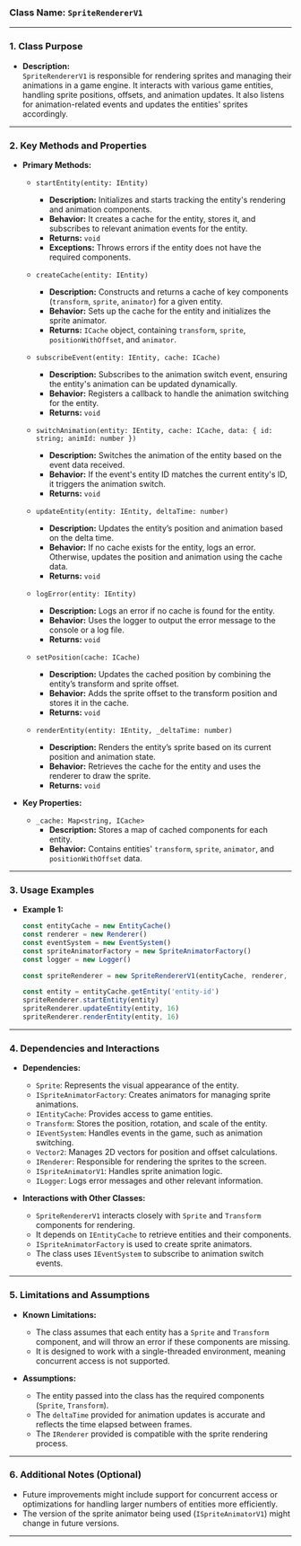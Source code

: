 ### **Class Name:** `SpriteRendererV1`

---

### **1. Class Purpose**
- **Description:**  
  `SpriteRendererV1` is responsible for rendering sprites and managing their animations in a game engine. It interacts with various game entities, handling sprite positions, offsets, and animation updates. It also listens for animation-related events and updates the entities' sprites accordingly.

---

### **2. Key Methods and Properties**

- **Primary Methods:**

  - `startEntity(entity: IEntity)`  
    - **Description:** Initializes and starts tracking the entity's rendering and animation components.
    - **Behavior:** It creates a cache for the entity, stores it, and subscribes to relevant animation events for the entity.
    - **Returns:** `void`
    - **Exceptions:** Throws errors if the entity does not have the required components.

  - `createCache(entity: IEntity)`  
    - **Description:** Constructs and returns a cache of key components (`transform`, `sprite`, `animator`) for a given entity.
    - **Behavior:** Sets up the cache for the entity and initializes the sprite animator.
    - **Returns:** `ICache` object, containing `transform`, `sprite`, `positionWithOffset`, and `animator`.

  - `subscribeEvent(entity: IEntity, cache: ICache)`  
    - **Description:** Subscribes to the animation switch event, ensuring the entity's animation can be updated dynamically.
    - **Behavior:** Registers a callback to handle the animation switching for the entity.
    - **Returns:** `void`

  - `switchAnimation(entity: IEntity, cache: ICache, data: { id: string; animId: number })`  
    - **Description:** Switches the animation of the entity based on the event data received.
    - **Behavior:** If the event's entity ID matches the current entity's ID, it triggers the animation switch.
    - **Returns:** `void`

  - `updateEntity(entity: IEntity, deltaTime: number)`  
    - **Description:** Updates the entity’s position and animation based on the delta time.
    - **Behavior:** If no cache exists for the entity, logs an error. Otherwise, updates the position and animation using the cache data.
    - **Returns:** `void`

  - `logError(entity: IEntity)`  
    - **Description:** Logs an error if no cache is found for the entity.
    - **Behavior:** Uses the logger to output the error message to the console or a log file.
    - **Returns:** `void`

  - `setPosition(cache: ICache)`  
    - **Description:** Updates the cached position by combining the entity’s transform and sprite offset.
    - **Behavior:** Adds the sprite offset to the transform position and stores it in the cache.
    - **Returns:** `void`

  - `renderEntity(entity: IEntity, _deltaTime: number)`  
    - **Description:** Renders the entity’s sprite based on its current position and animation state.
    - **Behavior:** Retrieves the cache for the entity and uses the renderer to draw the sprite.
    - **Returns:** `void`

- **Key Properties:**

  - `_cache: Map<string, ICache>`  
    - **Description:** Stores a map of cached components for each entity.
    - **Behavior:** Contains entities' `transform`, `sprite`, `animator`, and `positionWithOffset` data.

---

### **3. Usage Examples**

- **Example 1:**

    ```typescript
    const entityCache = new EntityCache()
    const renderer = new Renderer()
    const eventSystem = new EventSystem()
    const spriteAnimatorFactory = new SpriteAnimatorFactory()
    const logger = new Logger()

    const spriteRenderer = new SpriteRendererV1(entityCache, renderer, eventSystem, spriteAnimatorFactory, logger)

    const entity = entityCache.getEntity('entity-id')
    spriteRenderer.startEntity(entity)
    spriteRenderer.updateEntity(entity, 16)
    spriteRenderer.renderEntity(entity, 16)
    ```

---

### **4. Dependencies and Interactions**

- **Dependencies:**
  - `Sprite`: Represents the visual appearance of the entity.
  - `ISpriteAnimatorFactory`: Creates animators for managing sprite animations.
  - `IEntityCache`: Provides access to game entities.
  - `Transform`: Stores the position, rotation, and scale of the entity.
  - `IEventSystem`: Handles events in the game, such as animation switching.
  - `Vector2`: Manages 2D vectors for position and offset calculations.
  - `IRenderer`: Responsible for rendering the sprites to the screen.
  - `ISpriteAnimatorV1`: Handles sprite animation logic.
  - `ILogger`: Logs error messages and other relevant information.

- **Interactions with Other Classes:**
  - `SpriteRendererV1` interacts closely with `Sprite` and `Transform` components for rendering.
  - It depends on `IEntityCache` to retrieve entities and their components.
  - `ISpriteAnimatorFactory` is used to create sprite animators.
  - The class uses `IEventSystem` to subscribe to animation switch events.

---

### **5. Limitations and Assumptions**

- **Known Limitations:**
  - The class assumes that each entity has a `Sprite` and `Transform` component, and will throw an error if these components are missing.
  - It is designed to work with a single-threaded environment, meaning concurrent access is not supported.

- **Assumptions:**
  - The entity passed into the class has the required components (`Sprite`, `Transform`).
  - The `deltaTime` provided for animation updates is accurate and reflects the time elapsed between frames.
  - The `IRenderer` provided is compatible with the sprite rendering process.

---

### **6. Additional Notes (Optional)**
- Future improvements might include support for concurrent access or optimizations for handling larger numbers of entities more efficiently.
- The version of the sprite animator being used (`ISpriteAnimatorV1`) might change in future versions.

---